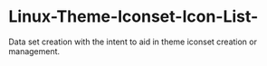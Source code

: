# Linux-Theme-Iconset-Icon-List-
Data set creation with the intent to aid in theme iconset creation or management.
